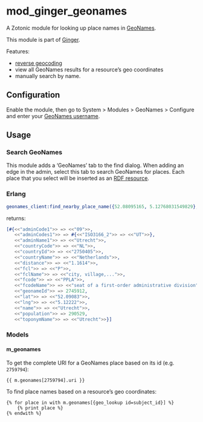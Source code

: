 mod_ginger_geonames
===================

A Zotonic module for looking up place names in [GeoNames](http://www.geonames.org).

This module is part of [Ginger](http://github.com/driebit/ginger).

Features:

* [reverse geocoding](http://www.geonames.org/export/reverse-geocoding.html)
* view all GeoNames results for a resource’s geo coordinates
* manually search by name.

Configuration
-------------

Enable the module, then go to System > Modules > GeoNames > Configure and enter
your [GeoNames username](http://www.geonames.org/export/).
      
Usage
-----

### Search GeoNames

This module adds a ‘GeoNames’ tab to the find dialog. When adding an edge
in the admin, select this tab to search GeoNames for places. Each place that 
you select will be inserted as an [RDF resource](../mod_ginger_rdf/README.md).   

### Erlang

```erlang
geonames_client:find_nearby_place_name({52.08095165, 5.12768031549829}, Context).
```

returns:

```erlang
[#{<<"adminCode1">> => <<"09">>,
   <<"adminCodes1">> => #{<<"ISO3166_2">> => <<"UT">>},
   <<"adminName1">> => <<"Utrecht">>,
   <<"countryCode">> => <<"NL">>,
   <<"countryId">> => <<"2750405">>,
   <<"countryName">> => <<"Netherlands">>,
   <<"distance">> => <<"1.1614">>,
   <<"fcl">> => <<"P">>,
   <<"fclName">> => <<"city, village,...">>,
   <<"fcode">> => <<"PPLA">>,
   <<"fcodeName">> => <<"seat of a first-order administrative division">>,
   <<"geonameId">> => 2745912,
   <<"lat">> => <<"52.09083">>,
   <<"lng">> => <<"5.12222">>,
   <<"name">> => <<"Utrecht">>,
   <<"population">> => 290529,
   <<"toponymName">> => <<"Utrecht">>}]
```

### Models

#### m_geonames

To get the complete URI for a GeoNames place based on its id (e.g. `2759794`):

```dtl
{{ m.geonames[2759794].uri }}
```

To find place names based on a resource’s geo coordinates:

```dtl
{% for place in with m.geonames[{geo_lookup id=subject_id}] %}
    {% print place %}
{% endwith %}
```

